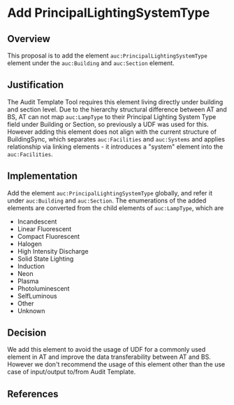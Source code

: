# Add PrincipalLightingSystemType

## Overview

This proposal is to add the element `auc:PrincipalLightingSystemType` element under the `auc:Building` and `auc:Section` element.

## Justification

The Audit Template Tool requires this element living directly under building and section level. Due to the hierarchy structural difference between AT and BS, AT can not map `auc:LampType` to their Principal Lighting System Type field under Building or Section, so previously a UDF was used for this. However adding this element does not align with the current structure of BuildingSync, which separates `auc:Facilities` and `auc:Systems` and applies relationship via linking elements - it introduces a "system" element into the `auc:Facilities`.

## Implementation
Add the element `auc:PrincipalLightingSystemType` globally, and refer it under `auc:Building` and `auc:Section`.
The enumerations of the added elements are converted from the child elements of `auc:LampType`, which are 
* Incandescent
* Linear Fluorescent
* Compact Fluorescent
* Halogen
* High Intensity Discharge
* Solid State Lighting
* Induction
* Neon
* Plasma
* Photoluminescent
* SelfLuminous
* Other
* Unknown

## Decision
We add this element to avoid the usage of UDF for a commonly used element in AT and improve the data transferability between AT and BS. However we don't recommend the usage of this element other than the use case of input/output to/from Audit Template.

## References
